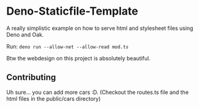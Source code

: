 # Deno-Staticfile-Template
A really simplistic example on how to serve html and stylesheet files using Deno and Oak.

Run: `deno run --allow-net --allow-read mod.ts`

Btw the webdesign on this project is absolutely beautiful.

## Contributing
Uh sure... you can add more cars :D. (Checkout the routes.ts file and the html files in the public/cars directory)